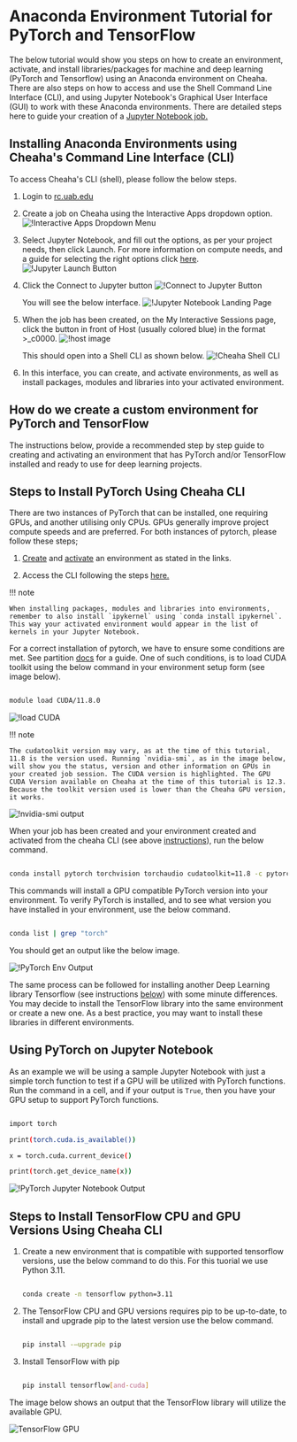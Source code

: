 # Anaconda Environment Tutorial for PyTorch and TensorFlow

The below tutorial would show you steps on how to create an environment, activate, and install libraries/packages for machine and deep learning (PyTorch and Tensorflow) using an Anaconda environment on Cheaha. There are also steps on how to access and use the Shell Command Line Interface (CLI), and using Jupyter Notebook's Graphical User Interface (GUI) to work with these Anaconda environments. There are detailed steps here to guide your creation of a [Jupyter Notebook job.](../open_ondemand/ood_layout.md#interactive-apps)

## Installing Anaconda Environments using Cheaha's Command Line Interface (CLI)

To access Cheaha's CLI (shell), please follow the below steps.

1. Login to [rc.uab.edu](https://rc.uab.edu)

2. Create a job on Cheaha using the Interactive Apps dropdown option.![!Interactive Apps Dropdown Menu](images/interactive_dropdown.png)

3. Select Jupyter Notebook, and fill out the options, as per your project needs, then click Launch.  For more information on compute needs, and a guide for selecting the right options click [here](../job_efficiency.md#estimating-compute-resources). ![!Jupyter Launch Button](images/jupyter_launch.png)

4. Click the Connect to Jupyter button ![!Connect to Jupyter Button](images/connect_to_jupyt_button.png)

    You will see the below interface. ![!Jupyter Notebook Landing Page](images/jupyter_landing_page.png)

5. When the job has been created, on the My Interactive Sessions page, click the button in front of Host (usually colored blue) in the format >_c0000.
![!host image](images/cheaha_shell_button.png)

    This should open into a Shell CLI as shown below. ![!Cheaha Shell CLI](images/cheaha_shell_cli.png)

6. In this interface, you can create, and activate environments, as well as install packages, modules and libraries into your activated environment.

## How do we create a custom environment for PyTorch and TensorFlow

The instructions below, provide a recommended step by step guide to creating and activating an environment that has PyTorch and/or TensorFlow installed and ready to use for deep learning projects.

## Steps to Install PyTorch Using Cheaha CLI

There are two instances of PyTorch that can be installed, one requiring GPUs, and another utilising only CPUs. GPUs generally improve project compute speeds and are preferred. For both instances of pytorch, please follow these steps;

1. [Create](../../workflow_solutions/using_anaconda.md#create-an-environment) and [activate](../../workflow_solutions/using_anaconda.md#activate-an-environment) an environment as stated in the links.

1. Access the CLI following the steps [here.](../../workflow_solutions/using_anaconda.md#installing-anaconda-environments-using-cheahas-command-line-interface-cli)

<!-- markdownlint-disable MD046 -->
!!! note

    When installing packages, modules and libraries into environments, remember to also install `ipykernel` using `conda install ipykernel`. This way your activated environment would appear in the list of kernels in your Jupyter Notebook. 

<!-- markdownlint-enable MD046 -->

For a correct installation of pytorch, we have to ensure some conditions are met. See partition [docs](../hardware.md#details) for a guide. One of such conditions, is to load CUDA toolkit using the below command in your environment setup form (see image below).

```bash

module load CUDA/11.8.0

```

![!load CUDA](images/module_load_cuda.png)

<!-- markdownlint-disable MD046 -->
!!! note

    The cudatoolkit version may vary, as at the time of this tutorial, 11.8 is the version used. Running `nvidia-smi`, as in the image below, will show you the status, version and other information on GPUs in your created job session. The CUDA version is highlighted. The GPU CUDA Version available on Cheaha at the time of this tutorial is 12.3. Because the toolkit version used is lower than the Cheaha GPU version, it works. 

<!-- markdownlint-enable MD046 -->

![!nvidia-smi output](images/CudaVersion.png)

When your job has been created and your environment created and activated from the cheaha CLI (see above [instructions](../../workflow_solutions/using_anaconda.md#create-an-environment)), run the below command.

```bash

conda install pytorch torchvision torchaudio cudatoolkit=11.8 -c pytorch -c nvidia

```

This commands will install a GPU compatible PyTorch version into your environment. To verify PyTorch is installed, and to see what version you have installed in your environment, use the below command.

```bash

conda list | grep "torch"

```

You should get an output like the below image.

![!PyTorch Env Output](images/pytorchversion_output.png)

The same process can be followed for installing another Deep Learning library Tensorflow (see instructions [below](../tutorial/pytorch_tensorflow.md#steps-to-install-tensorflow)) with some minute differences. You may decide to install the TensorFlow library into the same environment or create a new one. As a best practice, you may want to install these libraries in different environments.

## Using PyTorch on Jupyter Notebook

As an example we will be using a sample Jupyter Notebook with just a simple torch function to test if a GPU will be utilized with PyTorch functions. Run the command in a cell, and if your output is `True`, then you have your GPU setup to support PyTorch functions.

```bash

import torch

print(torch.cuda.is_available())

x = torch.cuda.current_device()

print(torch.get_device_name(x))

```

![!PyTorch Jupyter Notebook Output](images/pytorch_output.png)

## Steps to Install TensorFlow CPU and GPU Versions Using Cheaha CLI

1. Create a new environment that is compatible with supported tensorflow versions, use the below command to do this. For this tuorial we use Python 3.11.

    ```bash

    conda create -n tensorflow python=3.11

    ```

2. The TensorFlow CPU and GPU versions requires pip to be up-to-date, to install and upgrade pip to the latest version use the below command.

    ```bash

    pip install -—upgrade pip

    ```

3. Install TensorFlow with pip

    ```bash

    pip install tensorflow[and-cuda]

    ```

The image below shows an output that the TensorFlow library will utilize the available GPU.

![TensorFlow GPU](images/tensor_gpu.png)
